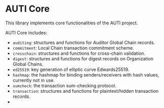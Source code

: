 # AUTI Core

This library implements core functionalities of the AUTI project.

AUTI Core includes:

- ```auditing```: structures and functions for Auditor Global Chain records.
- ```commitment```: Local Chain transaction commitment scheme.
- ```crosschain```: structures and functions for cross-chain validation.
- ```digest```: structures and functions for digest records on Organization Global Chains.
- ```ed25519```: key generation of elliptic curve Edwards25519.
- ```hashmap```: the hashmap for binding senders/receivers with hash values, currently not in use.
- ```sumcheck```: the transaction sum-checking protocol.
- ```transaction```: structures and functions for plaintext/hidden transaction records.
- 
